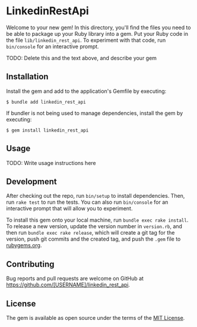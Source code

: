 # LinkedinRestApi

Welcome to your new gem! In this directory, you'll find the files you need to be able to package up your Ruby library into a gem. Put your Ruby code in the file `lib/linkedin_rest_api`. To experiment with that code, run `bin/console` for an interactive prompt.

TODO: Delete this and the text above, and describe your gem

## Installation

Install the gem and add to the application's Gemfile by executing:

    $ bundle add linkedin_rest_api

If bundler is not being used to manage dependencies, install the gem by executing:

    $ gem install linkedin_rest_api

## Usage

TODO: Write usage instructions here

## Development

After checking out the repo, run `bin/setup` to install dependencies. Then, run `rake test` to run the tests. You can also run `bin/console` for an interactive prompt that will allow you to experiment.

To install this gem onto your local machine, run `bundle exec rake install`. To release a new version, update the version number in `version.rb`, and then run `bundle exec rake release`, which will create a git tag for the version, push git commits and the created tag, and push the `.gem` file to [rubygems.org](https://rubygems.org).

## Contributing

Bug reports and pull requests are welcome on GitHub at https://github.com/[USERNAME]/linkedin_rest_api.

## License

The gem is available as open source under the terms of the [MIT License](https://opensource.org/licenses/MIT).
